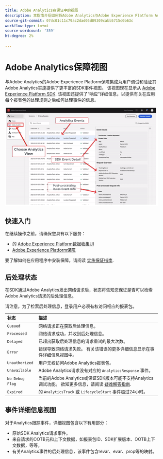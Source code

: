 ```yaml
---
title: Adobe Analytics在保证中的视图
description: 本指南介绍如何将Adobe Analytics与Adobe Experience Platform Assurance结合使用。
source-git-commit: 07dc01c11c79ac2dad05d89309cabb5715c0b63c
workflow-type: tm+mt
source-wordcount: '359'
ht-degree: 2%

---
```



# Adobe Analytics保障视图

与Adobe Analytics的Adobe Experience Platform保障集成为用户调试和验证其Adobe Analytics实施提供了更丰富的SDK事件视图。 该视图现在显示从 [Adobe Experience Platform SDK](https://developer.adobe.com/client-sdks/documentation/adobe-analytics/). 该视图还提供了“响应”详细信息，以提供有关在应用每个报表包的处理规则之后如何处理事件的信息。

![](./images/adobe-analytics/overview.png)

## 快速入门

在继续操作之前，请确保您具有以下服务：

- 的 [Adobe Experience Platform数据收集UI](https://experience.adobe.com/#/data-collection/)
- [Adobe Experience Platform保障](https://experience.adobe.com/assurance)

要了解如何在应用程序中安装保障，请阅读 [实施保证指南](../tutorials/implement-assurance.md).

## 后处理状态

在SDK通过Adobe Analytics发出网络请求后，状态将告知您保证是否可以检索Adobe Analytics请求的后处理信息。

请注意，为了检索后处理信息，登录用户必须有权访问相应的报表包。

| 状态 | 描述 |
| :----- | :---------- |
| `Queued` | 网络请求正在获取后处理信息。 |
| `Processed` | 网络请求成功，并收到后处理信息。 |
| `Delayed` | 已超出获取后处理信息的请求重试的最大次数。 |
| `Error` | 错误导致网络请求失败。 有关该错误的更多详细信息显示在事件详细信息视图中。 |
| `Unauthorized` | 用户无权访问Adobe Analytics报表包。 |
| `Unavailable` | Adobe Analytics请求没有对应的 `AnalyticsResponse` 事件。 |
| `No Debug Flag` | 当前的Adobe Analytics或保证SDK版本可能不支持Analytics调试功能。 欲知更多信息，请阅读 [疑难解答指南](../troubleshooting.md). |
| `Expired` | 的 `AnalyticsTrack` 或 `LifecycleStart` 事件超过24小时。 |

## 事件详细信息视图

对于Analytics跟踪事件，详细视图包含以下有用部分：

- 原始SDK Analytics请求事件。
- 来自请求的OOTB元和上下文数据，如报表包ID、SDK扩展版本、OOTB上下文数据，等等。
- 有关Analytics事件的后处理信息，该事件包含revar、evar、prop等的映射。
